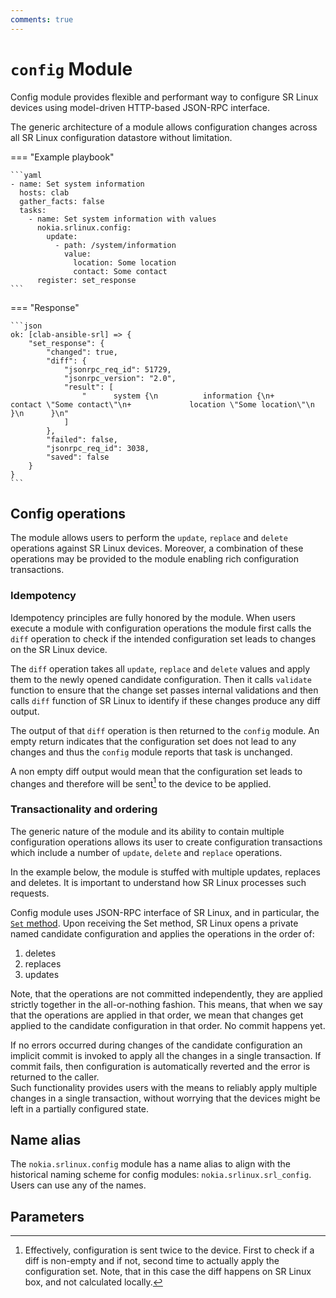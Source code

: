 ```yaml
---
comments: true
---
```


# `config` Module

Config module provides flexible and performant way to configure SR Linux devices using model-driven HTTP-based JSON-RPC interface.

The generic architecture of a module allows configuration changes across all SR Linux configuration datastore without limitation.

=== "Example playbook"

    ```yaml
    - name: Set system information
      hosts: clab
      gather_facts: false
      tasks:
        - name: Set system information with values
          nokia.srlinux.config:
            update:
              - path: /system/information
                value:
                  location: Some location
                  contact: Some contact
          register: set_response
    ```

=== "Response"

    ```json
    ok: [clab-ansible-srl] => {
        "set_response": {
            "changed": true,
            "diff": {
                "jsonrpc_req_id": 51729,
                "jsonrpc_version": "2.0",
                "result": [
                    "      system {\n          information {\n+             contact \"Some contact\"\n+             location \"Some location\"\n          }\n      }\n"
                ]
            },
            "failed": false,
            "jsonrpc_req_id": 3038,
            "saved": false
        }
    }
    ```

## Config operations

The module allows users to perform the `update`, `replace` and `delete` operations against SR Linux devices. Moreover, a combination of these operations may be provided to the module enabling rich configuration transactions.

### Idempotency

Idempotency principles are fully honored by the module. When users execute a module with configuration operations the module first calls the `diff` operation to check if the intended configuration set leads to changes on the SR Linux device.

The `diff` operation takes all `update`, `replace` and `delete` values and apply them to the newly opened candidate configuration. Then it calls `validate` function to ensure that the change set passes internal validations and then calls `diff` function of SR Linux to identify if these changes produce any diff output.

The output of that `diff` operation is then returned to the `config` module. An empty return indicates that the configuration set does not lead to any changes and thus the `config` module reports that task is unchanged.

A non empty diff output would mean that the configuration set leads to changes and therefore will be sent[^1] to the device to be applied.  

### Transactionality and ordering

The generic nature of the module and its ability to contain multiple configuration operations allows its user to create configuration transactions which include a number of `update`, `delete` and `replace` operations.

In the example below, the module is stuffed with multiple updates, replaces and deletes. It is important to understand how SR Linux processes such requests.

Config module uses JSON-RPC interface of SR Linux, and in particular, the [`Set` method](../../tutorials/programmability/json-rpc/basics.md#set). Upon receiving the Set method, SR Linux opens a private named candidate configuration and applies the operations in the order of:

1. deletes
2. replaces
3. updates

Note, that the operations are not committed independently, they are applied strictly together in the all-or-nothing fashion. This means, that when we say that the operations are applied in that order, we mean that changes get applied to the candidate configuration in that order. No commit happens yet.

If no errors occurred during changes of the candidate configuration an implicit commit is invoked to apply all the changes in a single transaction. If commit fails, then configuration is automatically reverted and the error is returned to the caller.  
Such functionality provides users with the means to reliably apply multiple changes in a single transaction, without worrying that the devices might be left in a partially configured state.

## Name alias

The `nokia.srlinux.config` module has a name alias to align with the historical naming scheme for config modules: `nokia.srlinux.srl_config`. Users can use any of the names.

## Parameters

[^1]: Effectively, configuration is sent twice to the device. First to check if a diff is non-empty and if not, second time to actually apply the configuration set. Note, that in this case the diff happens on SR Linux box, and not calculated locally.
